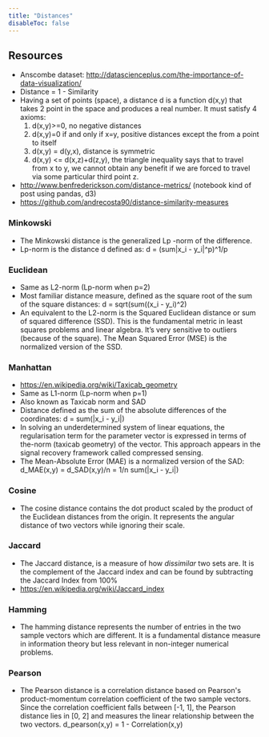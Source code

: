 ```yaml
---
title: "Distances"
disableToc: false 
---
```



## Resources
- Anscombe dataset: http://datascienceplus.com/the-importance-of-data-visualization/
- Distance = 1 - Similarity 
- Having a set of points (space), a distance d is a function d(x,y) that takes 2 point in the space and produces a real number. It must satisfy 4 axioms:
	1. d(x,y)>=0, no negative distances
	2. d(x,y)=0 if and only if x=y, positive distances except the from a point to itself
	3. d(x,y) = d(y,x), distance is symmetric 
	4. d(x,y) <= d(x,z)+d(z,y), the triangle inequality says that to travel from x to y, we cannot obtain any benefit if we are forced to travel via some particular third point z. 
- http://www.benfrederickson.com/distance-metrics/ (notebook kind of post using pandas, d3)
- https://github.com/andrecosta90/distance-similarity-measures

### Minkowski
- The Minkowski distance is the generalized Lp -norm of the difference. 
- Lp-norm is the distance d defined as: d = (sum|x_i - y_i|^p)^1/p 

### Euclidean
- Same as L2-norm (Lp-norm when p=2)
- Most familiar distance measure, defined as the square root of the sum of the square distances: d = sqrt(sum((x_i - y_i)^2)
- An equivalent to the L2-norm is the Squared Euclidean distance or sum of squared difference (SSD). This is the fundamental metric in least squares problems and linear algebra. It’s very sensitive to outliers (because of the square). The Mean Squared Error (MSE) is the normalized version of the SSD. 

### Manhattan
- https://en.wikipedia.org/wiki/Taxicab_geometry
- Same as L1-norm (Lp-norm when p=1)
- Also known as Taxicab norm and SAD
- Distance defined as the sum of the absolute differences of the coordinates: d = sum(|x_i - y_i|)
- In solving an underdetermined system of linear equations, the regularisation term for the parameter vector is expressed in terms of the-norm (taxicab geometry) of the vector. This approach appears in the signal recovery framework called compressed sensing.
- The Mean-Absolute Error (MAE) is a normalized version of the SAD: d_MAE(x,y) = d_SAD(x,y)/n = 1/n sum(|x_i - y_i|)

### Cosine
- The cosine distance contains the dot product scaled by the product of the Euclidean distances from the origin. It represents the angular distance of two vectors while ignoring their scale. 

### Jaccard
- The Jaccard distance, is a measure of how _dissimilar_ two sets are. It is the complement of the Jaccard index and can be found by subtracting the Jaccard Index from 100%
- https://en.wikipedia.org/wiki/Jaccard_index

### Hamming
- The hamming distance represents the number of entries in the two sample vectors which are different. It is a fundamental distance measure in information theory but less relevant in non-integer numerical problems. 

### Pearson
- The Pearson distance is a correlation distance based on Pearson's product-momentum correlation coefficient of the two sample vectors. Since the correlation coefficient falls between [-1, 1], the Pearson distance lies in [0, 2] and measures the linear relationship between the two vectors. 
d_pearson(x,y) = 1 - Correlation(x,y)